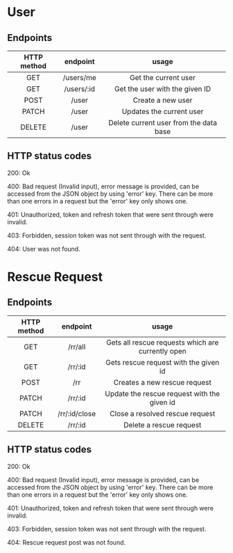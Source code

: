 # User 

## Endpoints 
| HTTP method | endpoint |                     usage                     |
| :---------: | :------: | :-------------------------------------------: |
| GET         | /users/me| Get the current user                          |
| GET         |/users/:id| Get the user with the given ID                |
| POST        | /user    | Create a new user                             |
| PATCH       | /user    | Updates the current user                      |
| DELETE      | /user    | Delete current user from the data base        |

## HTTP status codes
200: Ok

400: Bad request (Invalid input), error message is provided, can be accessed from the JSON object by using 'error' key.
     There can be more than one errors in a request but the 'error' key only shows one.

401: Unauthorized, token and refresh token that were sent through were invalid.

403: Forbidden, session token was not sent through with the request.

404: User was not found.

# Rescue Request 

## Endpoints 
| HTTP method | endpoint |                     usage                     |
| :---------: | :------: | :-------------------------------------------: |
| GET         | /rr/all  |Gets all rescue requests which are currently open|
| GET         | /rr/:id  | Gets rescue request with the given id         |
| POST        | /rr      | Creates a new rescue request                  |
| PATCH       | /rr/:id  | Update the rescue request with the given id   |
| PATCH       |/rr/:id/close| Close a resolved rescue request            |
| DELETE      | /rr/:id  | Delete a rescue request                       |

## HTTP status codes
200: Ok

400: Bad request (Invalid input), error message is provided, can be accessed from the JSON object by using 'error' key.
     There can be more than one errors in a request but the 'error' key only shows one.

401: Unauthorized, token and refresh token that were sent through were invalid.

403: Forbidden, session token was not sent through with the request.

404: Rescue request post was not found.